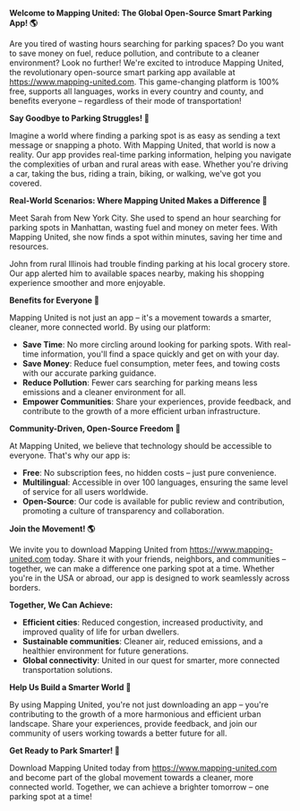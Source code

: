 **Welcome to Mapping United: The Global Open-Source Smart Parking App! 🌎**

Are you tired of wasting hours searching for parking spaces? Do you want to save money on fuel, reduce pollution, and contribute to a cleaner environment? Look no further! We're excited to introduce Mapping United, the revolutionary open-source smart parking app available at https://www.mapping-united.com. This game-changing platform is 100% free, supports all languages, works in every country and county, and benefits everyone – regardless of their mode of transportation!

**Say Goodbye to Parking Struggles! 🚗**

Imagine a world where finding a parking spot is as easy as sending a text message or snapping a photo. With Mapping United, that world is now a reality. Our app provides real-time parking information, helping you navigate the complexities of urban and rural areas with ease. Whether you're driving a car, taking the bus, riding a train, biking, or walking, we've got you covered.

**Real-World Scenarios: Where Mapping United Makes a Difference 🌆**

Meet Sarah from New York City. She used to spend an hour searching for parking spots in Manhattan, wasting fuel and money on meter fees. With Mapping United, she now finds a spot within minutes, saving her time and resources.

John from rural Illinois had trouble finding parking at his local grocery store. Our app alerted him to available spaces nearby, making his shopping experience smoother and more enjoyable.

**Benefits for Everyone 🌈**

Mapping United is not just an app – it's a movement towards a smarter, cleaner, more connected world. By using our platform:

* **Save Time**: No more circling around looking for parking spots. With real-time information, you'll find a space quickly and get on with your day.
* **Save Money**: Reduce fuel consumption, meter fees, and towing costs with our accurate parking guidance.
* **Reduce Pollution**: Fewer cars searching for parking means less emissions and a cleaner environment for all.
* **Empower Communities**: Share your experiences, provide feedback, and contribute to the growth of a more efficient urban infrastructure.

**Community-Driven, Open-Source Freedom 🌟**

At Mapping United, we believe that technology should be accessible to everyone. That's why our app is:

* **Free**: No subscription fees, no hidden costs – just pure convenience.
* **Multilingual**: Accessible in over 100 languages, ensuring the same level of service for all users worldwide.
* **Open-Source**: Our code is available for public review and contribution, promoting a culture of transparency and collaboration.

**Join the Movement! 🌎**

We invite you to download Mapping United from https://www.mapping-united.com today. Share it with your friends, neighbors, and communities – together, we can make a difference one parking spot at a time. Whether you're in the USA or abroad, our app is designed to work seamlessly across borders.

**Together, We Can Achieve:**

* **Efficient cities**: Reduced congestion, increased productivity, and improved quality of life for urban dwellers.
* **Sustainable communities**: Cleaner air, reduced emissions, and a healthier environment for future generations.
* **Global connectivity**: United in our quest for smarter, more connected transportation solutions.

**Help Us Build a Smarter World 🌟**

By using Mapping United, you're not just downloading an app – you're contributing to the growth of a more harmonious and efficient urban landscape. Share your experiences, provide feedback, and join our community of users working towards a better future for all.

**Get Ready to Park Smarter! 🚗**

Download Mapping United today from https://www.mapping-united.com and become part of the global movement towards a cleaner, more connected world. Together, we can achieve a brighter tomorrow – one parking spot at a time!